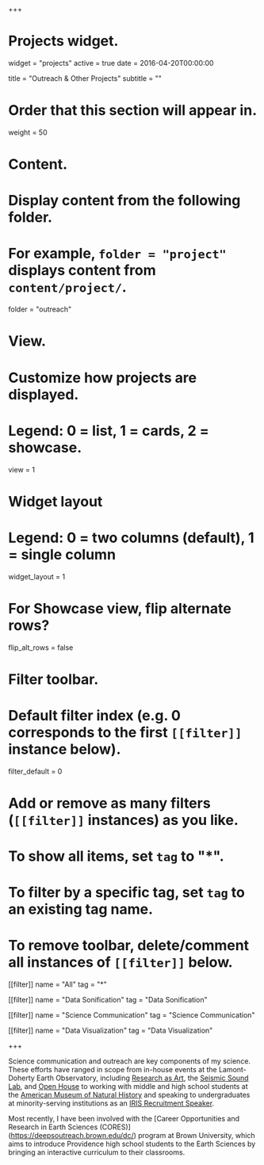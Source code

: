 +++
# Projects widget.
widget = "projects"
active = true
date = 2016-04-20T00:00:00

title = "Outreach & Other Projects"
subtitle = ""

# Order that this section will appear in.
weight = 50

# Content.
# Display content from the following folder.
# For example, `folder = "project"` displays content from `content/project/`.
folder = "outreach"

# View.
# Customize how projects are displayed.
# Legend: 0 = list, 1 = cards, 2 = showcase.
view = 1

# Widget layout
# Legend: 0 = two columns (default), 1 = single column
widget_layout = 1

# For Showcase view, flip alternate rows?
flip_alt_rows = false

# Filter toolbar.

# Default filter index (e.g. 0 corresponds to the first `[[filter]]` instance below).
filter_default = 0

# Add or remove as many filters (`[[filter]]` instances) as you like.
# To show all items, set `tag` to "*".
# To filter by a specific tag, set `tag` to an existing tag name.
# To remove toolbar, delete/comment all instances of `[[filter]]` below.
 [[filter]]
   name = "All"
   tag = "*"

 [[filter]]
   name = "Data Sonification"
   tag = "Data Sonification"

 [[filter]]
   name = "Science Communication"
   tag = "Science Communication"
   
 [[filter]]
   name = "Data Visualization"
   tag = "Data Visualization"

+++

Science communication and outreach are key components of my science. These efforts have ranged in scope from in-house events at the Lamont-Doherty Earth Observatory, including [Research as Art](https://researchasart.wordpress.com/), the [Seismic Sound Lab](http://www.seismicsoundlab.org/), and [Open House](https://openhouse.ldeo.columbia.edu/) to working with middle and high school students at the [American Museum of Natural History](https://www.amnh.org/) and speaking to undergraduates at minority-serving institutions as an [IRIS Recruitment Speaker](https://www.iris.edu/hq/internship/recruitment). 

Most recently, I have been involved with the [Career Opportunities and Research in Earth Sciences (CORES)] (https://deepsoutreach.brown.edu/dc/) program at Brown University, which aims to introduce Providence high school students to the Earth Sciences by bringing an interactive curriculum to their classrooms.
<br/><br/>
